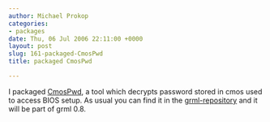 ```yaml
---
author: Michael Prokop
categories:
- packages
date: Thu, 06 Jul 2006 22:11:00 +0000
layout: post
slug: 161-packaged-CmosPwd
title: packaged CmosPwd

---
```

I packaged [CmosPwd](http://www.cgsecurity.org/wiki/CmosPwd), a tool which decrypts password stored in cmos used to access BIOS setup. As usual you can find it in the [grml\-repository](https://grml.org/repos/) and it will be part of grml 0\.8\.
